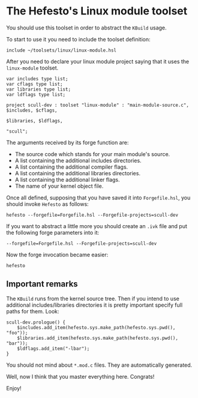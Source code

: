 # The Hefesto's Linux module toolset

You should use this toolset in order to abstract the ``KBuild`` usage.

To start to use it you need to include the toolset definition:

```
include ~/toolsets/linux/linux-module.hsl
```

After you need to declare your linux module project saying that it
uses the ``linux-module`` toolset.

```
var includes type list;
var cflags type list;
var libraries type list;
var ldflags type list;

project scull-dev : toolset "linux-module" : "main-module-source.c", $includes, $cflags,
                                                                     $libraries, $ldflags,
                                                                     "scull";
```

The arguments received by its forge function are:

- The source code which stands for your main module's source.
- A list containing the additional includes directories.
- A list containing the additional compiler flags.
- A list containing the additional libraries directories.
- A list containing the additional linker flags.
- The name of your kernel object file.

Once all defined, supposing that you have saved it into ``Forgefile.hsl``, you should invoke ``Hefesto`` as follows:

```
hefesto --forgefile=Forgefile.hsl --Forgefile-projects=scull-dev
```

If you want to abstract a little more you should create an ``.ivk`` file and put the following forge parameters into it:

```
--forgefile=Forgefile.hsl --Forgefile-projects=scull-dev
```

Now the forge invocation became easier:

```
hefesto
```

## Important remarks

The ``KBuild`` runs from the kernel source tree. Then if you intend to use additional includes/libraries directories it
is pretty important specify full paths for them. Look:

```
scull-dev.prologue() {
    $includes.add_item(hefesto.sys.make_path(hefesto.sys.pwd(), "foo"));
    $libraries.add_item(hefesto.sys.make_path(hefesto.sys.pwd(), "bar"));
    $ldflags.add_item("-lbar");
}
```

You should not mind about ``*.mod.c`` files. They are automatically generated.


Well, now I think that you master everything here. Congrats!

Enjoy!

